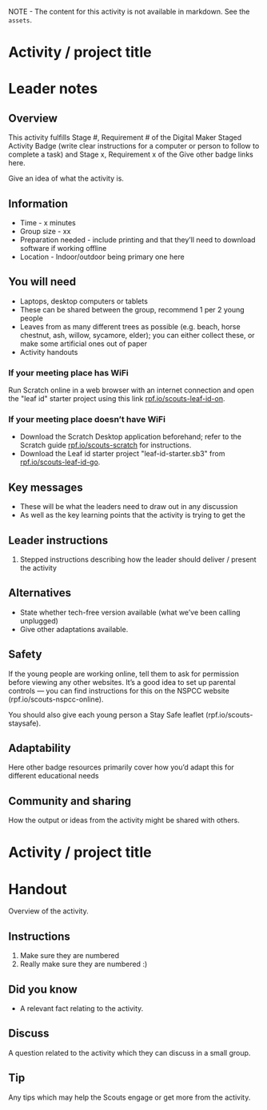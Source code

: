 NOTE - The content for this activity is not available in markdown. See the `assets`.


# Activity / project title

# Leader notes

## Overview

This activity fulfills Stage #, Requirement # of the Digital Maker Staged Activity Badge (write clear instructions for a computer or person to follow to complete a task) and Stage x, Requirement x of the Give other badge links here. 

Give an idea of what the activity is.

## Information 

+ Time - x minutes 
+ Group size -  xx
+ Preparation needed - include printing and that they’ll need to download software if working offline 
+ Location - Indoor/outdoor being primary one here

## You will need

+ Laptops, desktop computers or tablets
+ These can be shared between the group, recommend 1 per 2 young people
+ Leaves from as many different trees as possible (e.g. beach, horse chestnut, ash, willow, sycamore, elder); you can either collect these, or make some artificial ones out of paper
+ Activity handouts

### If your meeting place has WiFi

Run Scratch online in a web browser with an internet connection and open the "leaf id" starter project using this link [rpf.io/scouts-leaf-id-on](http://rpf.io/scouts-leaf-id-on).

### If your meeting place doesn’t have WiFi

+ Download the Scratch Desktop application beforehand; refer to the Scratch guide [rpf.io/scouts-scratch](http://rpf.io/scouts-scratch) for instructions. 
+ Download the Leaf id starter project "leaf-id-starter.sb3" from [rpf.io/scouts-leaf-id-go](http://rpf.io/scouts-leaf-id-go).


## Key messages

+ These will be what the leaders need to draw out in any discussion
+ As well as the key learning points that the activity is trying to get the 

## Leader instructions
1. Stepped instructions describing how the leader should deliver / present the activity

## Alternatives

+ State whether tech-free version available (what we’ve been calling unplugged)
+ Give other adaptations available.

## Safety

If the young people are working online, tell them to ask for permission before viewing any other websites. It’s a good idea to set up parental controls — you can find instructions for this on the NSPCC website (rpf.io/scouts-nspcc-online).

You should also give each young person a Stay Safe leaflet (rpf.io/scouts-staysafe).

## Adaptability

Here other badge resources primarily cover how you’d adapt this for different educational needs

## Community and sharing

How the output or ideas from the activity might be shared with others. 

# Activity / project title

# Handout

Overview of the activity.

## Instructions

1. Make sure they are numbered
2. Really make sure they are numbered :)

## Did you know

+ A relevant fact relating to the activity.

## Discuss

A question related to the activity which they can discuss in a small group.

## Tip

Any tips which may help the Scouts engage or get more from the activity.
